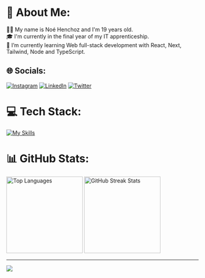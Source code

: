 # 💫 About Me:
👨‍💻 My name is Noé Henchoz and I'm 19 years old.<br>🎓 I'm currently in the final year of my IT apprenticeship.<br>🌱 I’m currently learning Web full-stack development with React, Next, Tailwind, Node and TypeScript.


## 🌐 Socials:
[![Instagram](https://img.shields.io/badge/Instagram-%23E4405F.svg?logo=Instagram&logoColor=white)](https://instagram.com/henchoznoe) [![LinkedIn](https://img.shields.io/badge/LinkedIn-%230077B5.svg?logo=linkedin&logoColor=white)](https://linkedin.com/in/henchoznoe) [![Twitter](https://img.shields.io/badge/Twitter-%231DA1F2.svg?logo=Twitter&logoColor=white)](https://twitter.com/noehenchoz) 

# 💻 Tech Stack:
[![My Skills](https://skillicons.dev/icons?i=react,js,ts,nodejs,express,nextjs,tailwind,php,java,html,css,vite,idea&theme=dark)](https://skillicons.dev)

# 📊 GitHub Stats:
<div>
  <img src="https://github-readme-stats.vercel.app/api/top-langs/?username=ARATY7&theme=vue-dark&hide_border=false&include_all_commits=false&count_private=true&layout=compact" alt="Top Languages" style="height: 200px;" />
  <img src="https://github-readme-streak-stats.herokuapp.com/?user=ARATY7&theme=vue-dark&hide_border=false" alt="GitHub Streak Stats" style="height: 200px;" />
</div>


---

[![](https://visitcount.itsvg.in/api?id=ARATY7&icon=0&color=9)](https://visitcount.itsvg.in)

<!-- Proudly created with GPRM ( https://gprm.itsvg.in ) -->

